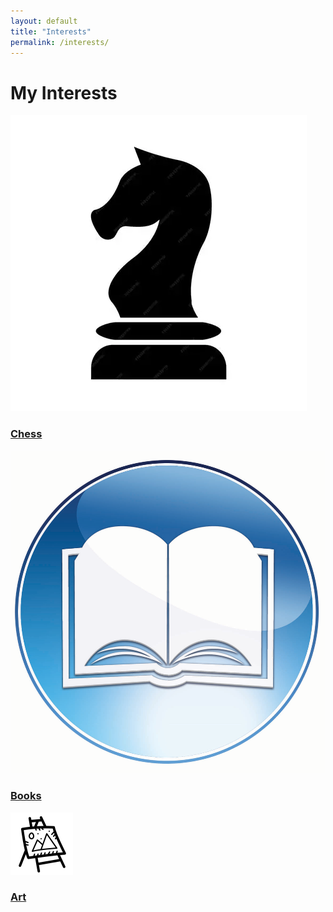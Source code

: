 ```yaml
---
layout: default
title: "Interests"
permalink: /interests/
---
```


<h1>My Interests</h1>

<div class="interests-grid">

  <a href="/interests/chess" class="interest-card">
    <img src="/assets/images/chess.png" alt="Chess">
    <h3>Chess</h3>
  </a>

  <a href="/interests/books" class="interest-card">
    <img src="/assets/images/books.png" alt="Book">
    <h3>Books</h3>
  </a>

  <a href="/interests/art" class="interest-card">
    <img src="/assets/images/art.png" alt="Art">
    <h3>Art</h3>
  </a>

</div>